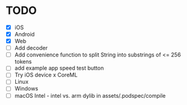 # TODO
- [x] iOS
- [x] Android
- [x] Web
- [ ] Add decoder
- [ ] Add convenience function to split String into substrings of <= 256 tokens
- [ ] add example app speed test button  
- [ ] Try iOS device x CoreML
- [ ] Linux
- [ ] Windows
- [ ] macOS Intel - intel vs. arm dylib in assets/.podspec/compile